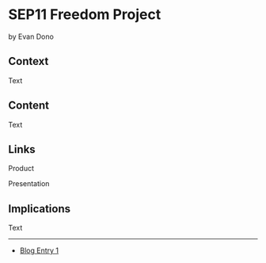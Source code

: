 # SEP11 Freedom Project
by Evan Dono

## Context
Text

## Content
Text

## Links

Product

Presentation

## Implications
Text

---

* [Blog Entry 1](entries/entry01.md)
